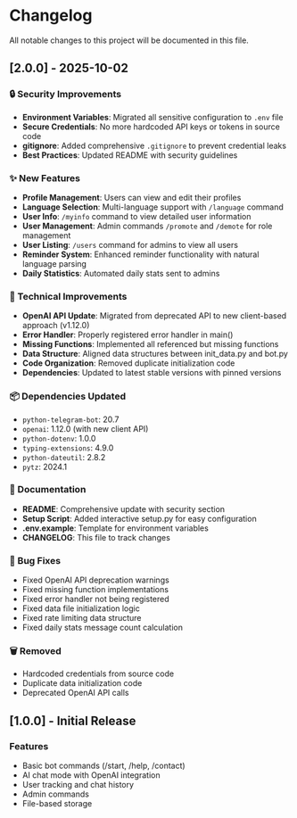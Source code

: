 # Changelog

All notable changes to this project will be documented in this file.

## [2.0.0] - 2025-10-02

### 🔒 Security Improvements
- **Environment Variables**: Migrated all sensitive configuration to `.env` file
- **Secure Credentials**: No more hardcoded API keys or tokens in source code
- **gitignore**: Added comprehensive `.gitignore` to prevent credential leaks
- **Best Practices**: Updated README with security guidelines

### ✨ New Features
- **Profile Management**: Users can view and edit their profiles
- **Language Selection**: Multi-language support with `/language` command
- **User Info**: `/myinfo` command to view detailed user information
- **User Management**: Admin commands `/promote` and `/demote` for role management
- **User Listing**: `/users` command for admins to view all users
- **Reminder System**: Enhanced reminder functionality with natural language parsing
- **Daily Statistics**: Automated daily stats sent to admins

### 🔧 Technical Improvements
- **OpenAI API Update**: Migrated from deprecated API to new client-based approach (v1.12.0)
- **Error Handler**: Properly registered error handler in main()
- **Missing Functions**: Implemented all referenced but missing functions
- **Data Structure**: Aligned data structures between init_data.py and bot.py
- **Code Organization**: Removed duplicate initialization code
- **Dependencies**: Updated to latest stable versions with pinned versions

### 📦 Dependencies Updated
- `python-telegram-bot`: 20.7
- `openai`: 1.12.0 (with new client API)
- `python-dotenv`: 1.0.0
- `typing-extensions`: 4.9.0
- `python-dateutil`: 2.8.2
- `pytz`: 2024.1

### 📝 Documentation
- **README**: Comprehensive update with security section
- **Setup Script**: Added interactive setup.py for easy configuration
- **.env.example**: Template for environment variables
- **CHANGELOG**: This file to track changes

### 🐛 Bug Fixes
- Fixed OpenAI API deprecation warnings
- Fixed missing function implementations
- Fixed error handler not being registered
- Fixed data file initialization logic
- Fixed rate limiting data structure
- Fixed daily stats message count calculation

### 🗑️ Removed
- Hardcoded credentials from source code
- Duplicate data initialization code
- Deprecated OpenAI API calls

## [1.0.0] - Initial Release

### Features
- Basic bot commands (/start, /help, /contact)
- AI chat mode with OpenAI integration
- User tracking and chat history
- Admin commands
- File-based storage
